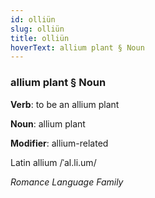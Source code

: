 ```yaml
---
id: olliün
slug: olliün
title: olliün
hoverText: allium plant § Noun
---
```


### allium plant § Noun

**Verb**: to be an allium plant

**Noun**: allium plant

**Modifier**: allium-related

Latin allium /ˈal.li.um/

*Romance Language Family*